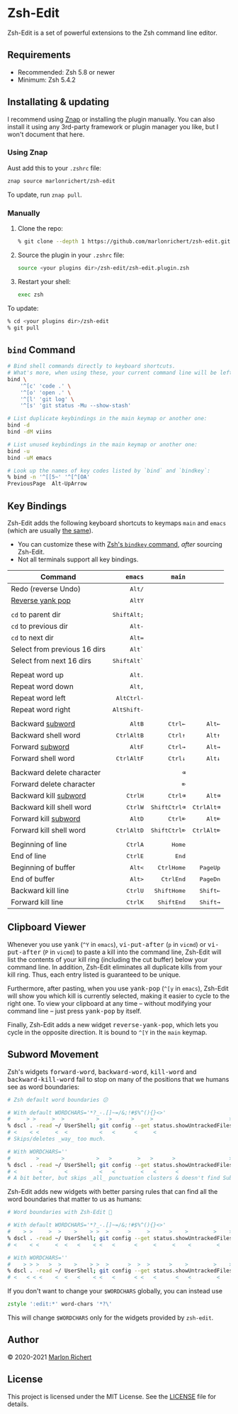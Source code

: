 # Zsh-Edit
Zsh-Edit is a set of powerful extensions to the Zsh command line editor.

## Requirements
* Recommended: Zsh 5.8 or newer
* Minimum: Zsh 5.4.2

## Installating & updating
I recommend using [Znap](https://github.com/marlonrichert/zsh-snap) or installing the plugin
manually. You can also install it using any 3rd-party framework or plugin manager you like, but I
won't document that here.

### Using Znap
Aust add this to your `.zshrc` file:
```zsh
znap source marlonrichert/zsh-edit
```
To update, run `znap pull`.

### Manually
1. Clone the repo:
   ```zsh
   % git clone --depth 1 https://github.com/marlonrichert/zsh-edit.git
   ```
1. Source the plugin in your `.zshrc` file:
   ```zsh
   source <your plugins dir>/zsh-edit/zsh-edit.plugin.zsh
   ```
1. Restart your shell:
   ```zsh
   exec zsh
   ```
To update:
```zsh
% cd <your plugins dir>/zsh-edit
% git pull
```


## `bind` Command
```zsh
# Bind shell commands directly to keyboard shortcuts.
# What's more, when using these, your current command line will be left intact.
bind \
    '^[c' 'code .' \
    '^[o' 'open .' \
    '^[l' 'git log' \
    '^[s' 'git status -Mu --show-stash'

# List duplicate keybindings in the main keymap or another one:
bind -d
bind -dM viins

# List unused keybindings in the main keymap or another one:
bind -u
bind -uM emacs

# Look up the names of key codes listed by `bind` and `bindkey`:
% bind -n '^[[5~' '^[^[OA'
PreviousPage  Alt-UpArrow
```

## Key Bindings
Zsh-Edit adds the following keyboard shortcuts to keymaps `main` and `emacs` (which are usually
[the same](https://zsh.sourceforge.io/Doc/Release/Zsh-Line-Editor.html#index-VISUAL)).

* You can customize these with [Zsh's `bindkey`
  command](https://zsh.sourceforge.io/Doc/Release/Zsh-Line-Editor.html#Zle-Builtins),
  _after_ sourcing Zsh-Edit.
* Not all terminals support all key bindings.

|Command|`emacs`|`main`||
|-|-:|-:|-:
|Redo (reverse Undo)|<kbd>Alt</kbd><kbd>/</kbd>
|[Reverse yank pop](#clipboard-viewer)|<kbd>Alt</kbd><kbd>Y</kbd>
||
|`cd` to parent dir|<kbd>Shift</kbd><kbd>Alt</kbd><kbd>;</kbd>
|`cd` to previous dir|<kbd>Alt</kbd><kbd>-</kbd>
|`cd` to next dir|<kbd>Alt</kbd><kbd>=</kbd>
|Select from previous 16 dirs|<kbd>Alt</kbd><kbd>`</kbd>
|Select from next 16 dirs|<kbd>Shift</kbd><kbd>Alt</kbd><kbd>`</kbd>
||
|Repeat word up|<kbd>Alt</kbd><kbd>.</kbd>
|Repeat word down|<kbd>Alt</kbd><kbd>,</kbd>
|Repeat word left|<kbd>Alt</kbd><kbd>Ctrl</kbd><kbd>-</kbd>
|Repeat word right|<kbd>Alt</kbd><kbd>Shift</kbd><kbd>-</kbd>
||
|Backward [subword](#subword-movement)|<kbd>Alt</kbd><kbd>B</kbd>|<kbd>Ctrl</kbd><kbd>←</kbd>|<kbd>Alt</kbd><kbd>←</kbd>
|Backward shell word|<kbd>Ctrl</kbd><kbd>Alt</kbd><kbd>B</kbd>|<kbd>Ctrl</kbd><kbd>↑</kbd>|<kbd>Alt</kbd><kbd>↑</kbd>
|Forward [subword](#subword-movement)|<kbd>Alt</kbd><kbd>F</kbd>|<kbd>Ctrl</kbd><kbd>→</kbd>|<kbd>Alt</kbd><kbd>→</kbd>
|Forward shell word|<kbd>Ctrl</kbd><kbd>Alt</kbd><kbd>F</kbd>|<kbd>Ctrl</kbd><kbd>↓</kbd>|<kbd>Alt</kbd><kbd>↓</kbd>
||
|Backward delete character||<kbd>⌫</kbd>
|Forward delete character||<kbd>⌦</kbd>
|Backward kill [subword](#subword-movement)|<kbd>Ctrl</kbd><kbd>H</kbd>|<kbd>Ctrl</kbd><kbd>⌫</kbd>|<kbd>Alt</kbd><kbd>⌫</kbd>
|Backward kill shell word|<kbd>Ctrl</kbd><kbd>W</kbd>|<kbd>Shift</kbd><kbd>Ctrl</kbd><kbd>⌫</kbd>|<kbd>Ctrl</kbd><kbd>Alt</kbd><kbd>⌫</kbd>
|Forward kill [subword](#subword-movement)|<kbd>Alt</kbd><kbd>D</kbd>|<kbd>Ctrl</kbd><kbd>⌦</kbd>|<kbd>Alt</kbd><kbd>⌦</kbd>
|Forward kill shell word|<kbd>Ctrl</kbd><kbd>Alt</kbd><kbd>D</kbd>|<kbd>Shift</kbd><kbd>Ctrl</kbd><kbd>⌦</kbd>|<kbd>Ctrl</kbd><kbd>Alt</kbd><kbd>⌦</kbd>
||
|Beginning of line|<kbd>Ctrl</kbd><kbd>A</kbd>|<kbd>Home</kbd>
|End of line|<kbd>Ctrl</kbd><kbd>E</kbd>|<kbd>End</kbd>
|Beginning of buffer|<kbd>Alt</kbd><kbd><</kbd>|<kbd>Ctrl</kbd><kbd>Home</kbd>|<kbd>PageUp</kbd>
|End of buffer|<kbd>Alt</kbd><kbd>></kbd>|<kbd>Ctrl</kbd><kbd>End</kbd>|<kbd>PageDn</kbd>
|Backward kill line|<kbd>Ctrl</kbd><kbd>U</kbd>|<kbd>Shift</kbd><kbd>Home</kbd>|<kbd>Shift</kbd><kbd>←</kbd>
|Forward kill line|<kbd>Ctrl</kbd><kbd>K</kbd>|<kbd>Shift</kbd><kbd>End</kbd>|<kbd>Shift</kbd><kbd>→</kbd>

## Clipboard Viewer
Whenever you use <kbd>yank</kbd> (`^Y` in `emacs`), <kbd>vi-put-after</kbd> (`p` in `vicmd`) or
<kbd>vi-put-after</kbd> (`P` in `vicmd`) to paste a kill into the command line, Zsh-Edit will list
the contents of your kill ring (including the cut buffer) below your command line. In addition,
Zsh-Edit eliminates all duplicate kills from your kill ring. Thus, each entry listed is guaranteed
to be unique.

Furthermore, after pasting, when you use <kbd>yank-pop</kbd> (`^[y` in `emacs`), Zsh-Edit will show
you which kill is currently selected, making it easier to cycle to the right one. To view your
clipboard at any time – without modifying your command line – just press <kbd>yank-pop</kbd> by
itself.

Finally, Zsh-Edit adds a new widget <kbd>reverse-yank-pop</kbd>, which lets you cycle in the
opposite direction. It is bound to `^[Y` in the `main` keymap.

## Subword Movement
Zsh's widgets <kbd>forward-word</kbd>, <kbd>backward-word</kbd>, <kbd>kill-word</kbd> and
<kbd>backward-kill-word</kbd> fail to stop on many of the positions that we humans see as word
boundaries:
```zsh
# Zsh default word boundaries 😕

# With default WORDCHARS='*?_-.[]~=/&;!#$%^(){}<>'
#     > >     >  >          >   >      >     >                        >
% dscl . -read ~/ UserShell; git config --get status.showUntrackedFiles
# <    < <     <  <          <   <      <     <
# Skips/deletes _way_ too much.

# With WORDCHARS=''
#        >       >          >   >        >   >      >                 >
% dscl . -read ~/ UserShell; git config --get status.showUntrackedFiles
# <       <       <          <   <        <   <      <
# A bit better, but skips _all_ punctuation clusters & doesn't find SubWords.
```

Zsh-Edit adds new widgets with better parsing rules that can find all the word boundaries that
matter to us as humans:
```zsh
# Word boundaries with Zsh-Edit 🤗

# With default WORDCHARS='*?_-.[]~=/&;!#$%^(){}<>'
#    > >     >  >    >    > >  >      >     >      >    >        >    >
% dscl . -read ~/ UserShell; git config --get status.showUntrackedFiles
# <    < <     <  <   <    < <   <      <     <     <    <        <

# With WORDCHARS=''
#    > > >   >  >    >    > >  >      >  >  >      >    >        >    >
% dscl . -read ~/ UserShell; git config --get status.showUntrackedFiles
# <   < < <    <  <   <    < <   <      < <   <      <   <        <
```

If you don't want to change your `$WORDCHARS` globally, you can instead use
```zsh
zstyle ':edit:*' word-chars '*?\'
```
This will change `$WORDCHARS` only for the widgets provided by `zsh-edit`.

## Author
© 2020-2021 [Marlon Richert](https://github.com/marlonrichert)

## License
This project is licensed under the MIT License. See the [LICENSE](LICENSE) file for details.
